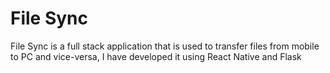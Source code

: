 # File Sync
 File Sync is a full stack application that is used to transfer files from mobile to PC and vice-versa, I have developed it using React Native and Flask 

